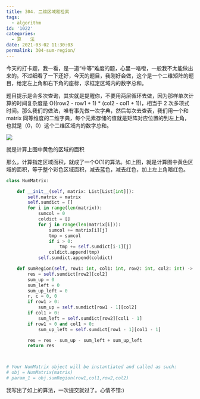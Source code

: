 ```yaml
---
title: 304. 二维区域和检索
tags:
  - algorithm
id: '1022'
categories:
  - 算　　法
date: 2021-03-02 11:30:03
permalink: 304-sum-region/
---
```


今天的打卡题，我一看，是一道“中等”难度的题，心里一咯噔，一般我不太能做出来的。不过细看了一下还好，今天的题目，我刚好会做，这个是一个二维矩阵的题目，给定左上角和右下角的座标，求框定区域内的数字总和。

题目提示是会多次查询，其实就是提醒你，不要用两层循环去做，因为那样单次计算的时间复杂度是 O((row2 - row1 + 1) * (col2 - col1 + 1))，相当于 2 次多项式时间。那么我们的做法，唯有事先做一次字典，然后每次去查表，我们用一个和 matrix 同等维度的二维字典，每个元素存储的值就是矩阵对应位置的到左上角，也就是（0，0）这个二维区域内的数字总和。

![](../images/2021/03/304.二维区域和检索.png)

就是计算上图中黄色的区域的面积

那么，计算指定区域面积，就成了一个O(1)的算法。如上图，就是计算图中黄色区域的面积，等于整个彩色区域面积，减去蓝色，减去红色，加上左上角暗红色。

```python
class NumMatrix:

    def __init__(self, matrix: List[List[int]]):
        self.matrix = matrix
        self.sumdict = []
        for i in range(len(matrix)):
            sumcol = 0
            coldict = []
            for j in range(len(matrix[i])):
                sumcol += matrix[i][j]
                tmp = sumcol
                if i > 0:
                    tmp += self.sumdict[i-1][j]
                coldict.append(tmp)
            self.sumdict.append(coldict)

    def sumRegion(self, row1: int, col1: int, row2: int, col2: int) -> int:
        res = self.sumdict[row2][col2]
        sum_up = 0
        sum_left = 0
        sum_up_left = 0
        r, c = 0, 0
        if row1 > 0:
            sum_up = self.sumdict[row1 - 1][col2]
        if col1 > 0:
            sum_left = self.sumdict[row2][col1 - 1]
        if row1 > 0 and col1 > 0:
            sum_up_left = self.sumdict[row1 - 1][col1 - 1]

        res = res - sum_up - sum_left + sum_up_left
        return res



# Your NumMatrix object will be instantiated and called as such:
# obj = NumMatrix(matrix)
# param_1 = obj.sumRegion(row1,col1,row2,col2)
```

我写出了如上的算法，一次提交就过了。心情不错:)